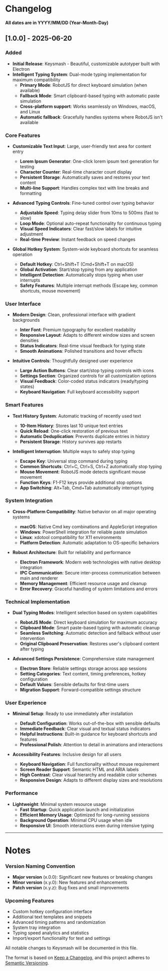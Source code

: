 # Changelog
**All dates are in YYYY/MM/DD (Year-Month-Day)**

## [1.0.0] - 2025-06-20

### Added
- **Initial Release**: Keysmash - Beautiful, customizable autotyper built with Electron
- **Intelligent Typing System**: Dual-mode typing implementation for maximum compatibility
  - **Primary Mode**: RobotJS for direct keyboard simulation (when available)
  - **Fallback Mode**: Smart clipboard-based typing with automatic paste simulation
  - **Cross-platform support**: Works seamlessly on Windows, macOS, and Linux
  - **Automatic fallback**: Gracefully handles systems where RobotJS isn't available

### Core Features
- **Customizable Text Input**: Large, user-friendly text area for content entry
  - **Lorem Ipsum Generator**: One-click lorem ipsum text generation for testing
  - **Character Counter**: Real-time character count display
  - **Persistent Storage**: Automatically saves and restores your text content
  - **Multi-line Support**: Handles complex text with line breaks and formatting

- **Advanced Typing Controls**: Fine-tuned control over typing behavior
  - **Adjustable Speed**: Typing delay slider from 10ms to 500ms (fast to slow)
  - **Loop Mode**: Optional auto-repeat functionality for continuous typing
  - **Visual Speed Indicators**: Clear fast/slow labels for intuitive adjustment
  - **Real-time Preview**: Instant feedback on speed changes

- **Global Hotkey System**: System-wide keyboard shortcuts for seamless operation
  - **Default Hotkey**: Ctrl+Shift+T (Cmd+Shift+T on macOS)
  - **Global Activation**: Start/stop typing from any application
  - **Intelligent Detection**: Automatically stops typing when user interrupts
  - **Safety Features**: Multiple interrupt methods (Escape key, common shortcuts, mouse movement)

### User Interface
- **Modern Design**: Clean, professional interface with gradient backgrounds
  - **Inter Font**: Premium typography for excellent readability
  - **Responsive Layout**: Adapts to different window sizes and screen densities
  - **Status Indicators**: Real-time visual feedback for typing state
  - **Smooth Animations**: Polished transitions and hover effects

- **Intuitive Controls**: Thoughtfully designed user experience
  - **Large Action Buttons**: Clear start/stop typing controls with icons
  - **Settings Section**: Organized controls for all customization options
  - **Visual Feedback**: Color-coded status indicators (ready/typing states)
  - **Keyboard Navigation**: Full keyboard accessibility support

### Smart Features
- **Text History System**: Automatic tracking of recently used text
  - **10-Item History**: Stores last 10 unique text entries
  - **Quick Reload**: One-click restoration of previous text
  - **Automatic Deduplication**: Prevents duplicate entries in history
  - **Persistent Storage**: History survives app restarts

- **Intelligent Interruption**: Multiple ways to safely stop typing
  - **Escape Key**: Universal stop command during typing
  - **Common Shortcuts**: Ctrl+C, Ctrl+S, Ctrl+Z automatically stop typing
  - **Mouse Movement**: RobotJS mode detects significant mouse movement
  - **Function Keys**: F1-F12 keys provide additional stop options
  - **App Switching**: Alt+Tab, Cmd+Tab automatically interrupt typing

### System Integration
- **Cross-Platform Compatibility**: Native behavior on all major operating systems
  - **macOS**: Native Cmd key combinations and AppleScript integration
  - **Windows**: PowerShell integration for reliable paste simulation
  - **Linux**: xdotool compatibility for X11 environments
  - **Platform Detection**: Automatic adaptation to OS-specific behaviors

- **Robust Architecture**: Built for reliability and performance
  - **Electron Framework**: Modern web technologies with native desktop integration
  - **IPC Communication**: Secure inter-process communication between main and renderer
  - **Memory Management**: Efficient resource usage and cleanup
  - **Error Recovery**: Graceful handling of system limitations and errors

### Technical Implementation
- **Dual Typing Modes**: Intelligent selection based on system capabilities
  - **RobotJS Mode**: Direct keyboard simulation for maximum accuracy
  - **Clipboard Mode**: Smart paste-based typing with automatic cleanup
  - **Seamless Switching**: Automatic detection and fallback without user intervention
  - **Original Clipboard Preservation**: Restores user's clipboard content after typing

- **Advanced Settings Persistence**: Comprehensive state management
  - **Electron Store**: Reliable settings storage across app sessions
  - **Setting Categories**: Text content, timing preferences, hotkey configuration
  - **Default Values**: Sensible defaults for first-time users
  - **Migration Support**: Forward-compatible settings structure

### User Experience
- **Minimal Setup**: Ready to use immediately after installation
  - **Default Configuration**: Works out-of-the-box with sensible defaults
  - **Immediate Feedback**: Clear visual and textual status indicators
  - **Helpful Instructions**: Built-in guidance for keyboard shortcuts and features
  - **Professional Polish**: Attention to detail in animations and interactions

- **Accessibility Features**: Inclusive design for all users
  - **Keyboard Navigation**: Full functionality without mouse requirement
  - **Screen Reader Support**: Semantic HTML and ARIA labels
  - **High Contrast**: Clear visual hierarchy and readable color schemes
  - **Responsive Design**: Adapts to different display sizes and resolutions

### Performance
- **Lightweight**: Minimal system resource usage
  - **Fast Startup**: Quick application launch and initialization
  - **Efficient Memory Usage**: Optimized for long-running sessions
  - **Background Operation**: Minimal CPU usage when idle
  - **Responsive UI**: Smooth interactions even during intensive typing

---

# Notes

### Version Naming Convention
- **Major version** (x.0.0): Significant new features or breaking changes
- **Minor version** (x.y.0): New features and enhancements
- **Patch version** (x.y.z): Bug fixes and small improvements

### Upcoming Features
- Custom hotkey configuration interface
- Additional text templates and snippets
- Advanced timing patterns and randomization
- System tray integration
- Typing speed analytics and statistics
- Import/export functionality for text and settings

All notable changes to Keysmash will be documented in this file.

The format is based on [Keep a Changelog](https://keepachangelog.com/en/1.0.0/),
and this project adheres to [Semantic Versioning](https://semver.org/spec/v2.0.0.html).
